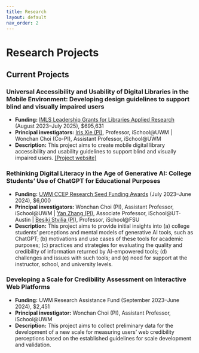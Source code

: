 ```yaml
---
title: Research
layout: default
nav_order: 2
---
```

# Research Projects
## Current Projects
### Universal Accessibility and Usability of Digital Libraries in the Mobile Environment: Developing design guidelines to support blind and visually impaired users
- **Funding:** [IMLS Leadership Grants for Libraries Applied Research](https://www.imls.gov/grants/awarded/lg-252289-ols-22) (August 2023–July 2025), $695,631 
- **Principal investigators:** [Iris Xie (PI)](https://uwm.edu/informationstudies/directory/xie-iris/), Professor, iSchool@UWM &#124; Wonchan Choi (Co-PI), Assistant Professor, iSchool@UWM
- **Description:** This project aims to create mobile digital library accessibility and usability guidelines to support blind and visually impaired users. [[Project website]](https://sites.uwm.edu/bvi/imls-mobile/)

### Rethinking Digital Literacy in the Age of Generative AI: College Students’ Use of ChatGPT for Educational Purposes
- **Funding:** [UWM CCEP Research Seed Funding Awards](https://uwm.edu/community-engagement-professions/ccep-announces-research-seed-funding-awards/) (July 2023–June 2024), $6,000
- **Principal investigators:** Wonchan Choi (PI), Assistant Professor, iSchool@UWM &#124; [Yan Zhang (PI)](https://www.ischool.utexas.edu/people/people-details?PersonID=150), Associate Professor, iSchool@UT-Austin &#124; [Besiki Stvilia (PI)](https://directory.cci.fsu.edu/besiki-stvilia/), Professor, iSchool@FSU
- **Description:** This project aims to provide initial insights into (a) college students’ perceptions and mental models of generative AI tools, such as ChatGPT; (b) motivations and use cases of these tools for academic purposes; (c) practices and strategies for evaluating the quality and credibility of information returned by AI-empowered tools; (d) challenges and issues with such tools; and (e) need for support at the instructor, school, and university levels. 


### Developing a Scale for Credibility Assessment on Interactive Web Platforms
- **Funding:** UWM Research Assistance Fund (September 2023–June 2024), $2,451
- **Principal investigator:** Wonchan Choi (PI), Assistant Professor, iSchool@UWM
- **Description:** This project aims to collect preliminary data for the development of a new scale for measuring users’ web credibility perceptions based on the established guidelines for scale development and validation.


